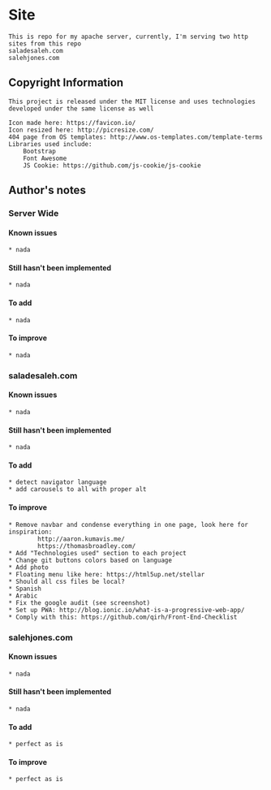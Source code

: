 # Site
	This is repo for my apache server, currently, I'm serving two http sites from this repo
	saladesaleh.com
	salehjones.com

## Copyright Information
	This project is released under the MIT license and uses technologies developed under the same license as well

	Icon made here: https://favicon.io/
	Icon resized here: http://picresize.com/
	404 page from OS templates: http://www.os-templates.com/template-terms
	Libraries used include:
		Bootstrap
		Font Awesome
		JS Cookie: https://github.com/js-cookie/js-cookie

## Author's notes
### Server Wide
#### Known issues
	* nada
#### Still hasn't been implemented
	* nada
#### To add
	* nada
#### To improve
	* nada

### saladesaleh.com
#### Known issues
	* nada
#### Still hasn't been implemented
	* nada
#### To add
	* detect navigator language
	* add carousels to all with proper alt
#### To improve
	* Remove navbar and condense everything in one page, look here for inspiration:
			http://aaron.kumavis.me/
			https://thomasbroadley.com/
	* Add "Technologies used" section to each project
	* Change git buttons colors based on language
	* Add photo
	* Floating menu like here: https://html5up.net/stellar
	* Should all css files be local?
	* Spanish
	* Arabic
	* Fix the google audit (see screenshot)
	* Set up PWA: http://blog.ionic.io/what-is-a-progressive-web-app/
	* Comply with this: https://github.com/qirh/Front-End-Checklist

### salehjones.com
#### Known issues
	* nada
#### Still hasn't been implemented
	* nada
#### To add
	* perfect as is
#### To improve
	* perfect as is
